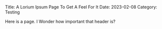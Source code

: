 Title: A Lorium Ipsum Page To Get A Feel For It
Date: 2023-02-08
Category: Testing

Here is a page. I Wonder how important that header is?
